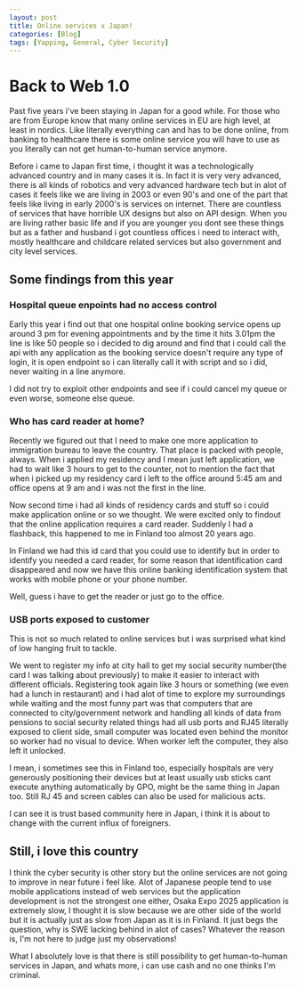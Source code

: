```yaml
---
layout: post
title: Online services x Japan!
categories: [Blog]
tags: [Yapping, General, Cyber Security]
---
```


# Back to Web 1.0

Past five years i've been staying in Japan for a good while. For those who are from Europe know that many online services in EU are high level, at least in nordics. Like literally everything can and has to be done online, from banking to healthcare there is some online service you will have to use as you literally can not get human-to-human service anymore. 

Before i came to Japan first time, i thought it was a technologically advanced country and in many cases it is. In fact it is very very advanced, there is all kinds of robotics and very advanced hardware tech but in alot of cases it feels like we are living in 2003 or even 90's and one of the part that feels like living in early 2000's is services on internet. There are countless of services that have horrible UX designs but also on API design. When you are living rather basic life and if you are younger you dont see these things but as a father and husband i got countless offices i need to interact with, mostly healthcare and childcare related services but also government and city level services. 

## Some findings from this year

### Hospital queue enpoints had no access control
Early this year i find out that one hospital online booking service opens up around 3 pm for evening appointments and by the time it hits 3.01pm the line is like 50 people so i decided to dig around and find that i could call the api with any application as the booking service doesn't require any type of login, it is open endpoint so i can literally call it with script and so i did, never waiting in a line anymore.

I did not try to exploit other endpoints and see if i could cancel my queue or even worse, someone else queue.

### Who has card reader at home?
Recently we figured out that I need to make one more application to immigration bureau to leave the country. That place is packed with people, always. When i applied my residency and I mean just left application, we had to wait like 3 hours to get to the counter, not to mention the fact that when i picked up my residency card i left to the office around 5:45 am and office opens at 9 am and i was not the first in the line. 

Now second time i had all kinds of residency cards and stuff so i could make application online or so we thought. We were excited only to findout that the online application requires a card reader. Suddenly I had a flashback, this happened to me in Finland too almost 20 years ago.

In Finland we had this id card that you could use to identify but in order to identify you needed a card reader, for some reason that identification card disappeared and now we have this online banking identification system that works with mobile phone or your phone number.

Well, guess i have to get the reader or just go to the office.

### USB ports exposed to customer
This is not so much related to online services but i was surprised what kind of low hanging fruit to tackle. 

We went to register my info at city hall to get my social security number(the card I was talking about previously) to make it easier to interact with different officials. Registering took again like 3 hours or something (we even had a lunch in restaurant) and i had alot of time to explore my surroundings while waiting and the most funny part was that computers that are connected to city/government network and handling all kinds of data from pensions to social security related things had all usb ports and RJ45 literally exposed to client side, small computer was located even behind the monitor so worker had no visual to device. When worker left the computer, they also left it unlocked. 

I mean, i sometimes see this in Finland too, especially hospitals are very generously positioning their devices but at least usually usb sticks cant execute anything automatically by GPO, might be the same thing in Japan too. Still RJ 45 and screen cables can also be used for malicious acts.

I can see it is trust based community here in Japan, i think it is about to change with the current influx of foreigners. 

## Still, i love this country

I think the cyber security is other story but the online services are not going to improve in near future i feel like. Alot of Japanese people tend to use mobile applications instead of web services but the application development is not the strongest one either, Osaka Expo 2025 application is extremely slow, I thought it is slow because we are other side of the world but it is actually just as slow from Japan as it is in Finland. It just begs the question, why is SWE lacking behind in alot of cases? Whatever the reason is, I'm not here to judge just my observations!

What I absolutely love is that there is still possibility to get human-to-human services in Japan, and whats more, i can use cash and no one thinks I'm criminal.


